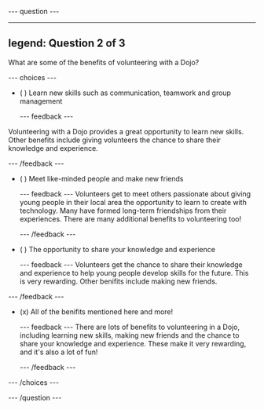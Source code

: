 
--- question ---

---
legend: Question 2 of 3
---

What are some of the benefits of volunteering with a Dojo?

--- choices ---

- ( ) Learn new skills such as communication, teamwork and group management

  --- feedback ---

Volunteering with a Dojo provides a great opportunity to learn new skills. Other benefits include giving volunteers the chance to share their knowledge and experience.

  --- /feedback ---

- ( ) Meet like-minded people and make new friends

  --- feedback ---
Volunteers get to meet others passionate about giving young people in their local area the opportunity to learn to create with technology. Many have formed long-term friendships from their experiences. There are many additional benefits to volunteering too!

  --- /feedback ---

- ( ) The opportunity to share your knowledge and experience

  --- feedback ---
Volunteers get the chance to share their knowledge and experience to help young people develop skills for the future. This is very rewarding. Other benifits include making new friends.

--- /feedback ---

- (x) All of the benifits mentioned here and more!

  --- feedback ---
There are lots of benefits to volunteering in a Dojo, including learning new skills, making new friends and the chance to share your knowledge and experience. These make it very rewarding, and it's also a lot of fun!

  --- /feedback ---

--- /choices ---

--- /question ---
